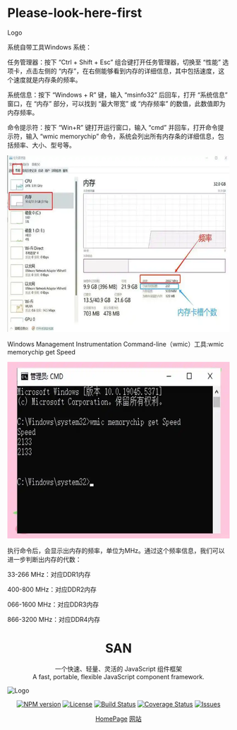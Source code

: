 # Please-look-here-first



Logo

<p>系统自带工具Windows 系统：</p>
<p>任务管理器：按下 “Ctrl + Shift + Esc” 组合键打开任务管理器，切换至 “性能” 选项卡，点击左侧的 “内存”，在右侧能够看到内存的详细信息，其中包括速度，这个速度就是内存条的频率。</p>

<p>系统信息：按下 “Windows + R” 键，输入 “msinfo32” 后回车，打开 “系统信息” 窗口，在 “内存” 部分，可以找到 “最大带宽” 或 “内存频率” 的数值，此数值即为内存频率。</p>

<p>命令提示符：按下 “Win+R” 键打开运行窗口，输入 “cmd” 并回车，打开命令提示符，输入 “wmic memorychip” 命令，系统会列出所有内存条的详细信息，包括频率、大小、型号等。</p>
        <img src="https://github.com/hzwenlen/Please-look-here-first/blob/main/63d0f703918fa0eca806a4c2b3645cfe3e6ddbc4.webp" alt="Logo" height="400">
<p>Windows Management Instrumentation Command-line（wmic）工具:wmic memorychip get Speed</p>
        <img src="https://github.com/hzwenlen/Please-look-here-first/blob/main/wmic-memorychip-get-speed.webp" alt="Logo" height="400">
<p>执行命令后，会显示出内存的频率，单位为MHz。通过这个频率信息，我们可以进一步判断出内存的代数：</p>

33-266 MHz：对应DDR1内存

400-800 MHz：对应DDR2内存

066-1600 MHz：对应DDR3内存

866-3200 MHz：对应DDR4内存

<h1 align="center">SAN</h1>

<p align="center">
一个快速、轻量、灵活的 JavaScript 组件框架
<br>
A fast, portable, flexible JavaScript component framework.
</p>
        <img src="https://baidu.github.io/san/img/logo-colorful.svg" alt="Logo" height="220">
<p align="center">
  <a href="https://www.npmjs.com/package/san"><img src="http://img.shields.io/npm/v/san.svg?style=flat-square" alt="NPM version"></a>
  <a href="https://www.npmjs.com/package/san"><img src="https://img.shields.io/github/license/baidu/san.svg?style=flat-square" alt="License"></a>
  <a href="https://github.com/baidu/san/actions"><img src="https://github.com/baidu/san/workflows/CI/badge.svg" alt="Build Status"></a>
  <a href="https://coveralls.io/github/baidu/san?branch=master"><img src="https://img.shields.io/coveralls/github/baidu/san.svg?style=flat-square" alt="Coverage Status"></a>
  <a href="https://github.com/baidu/san/issues"><img src="https://img.shields.io/github/issues/baidu/san.svg?style=flat-square" alt="Issues"></a>
</p>

<p align="center">
  <a href="https://baidu.github.io/san/en/index.html" target="_blank">HomePage</a>
  <a href="https://baidu.github.io/san/" target="_blank">网站</a>
</p>
